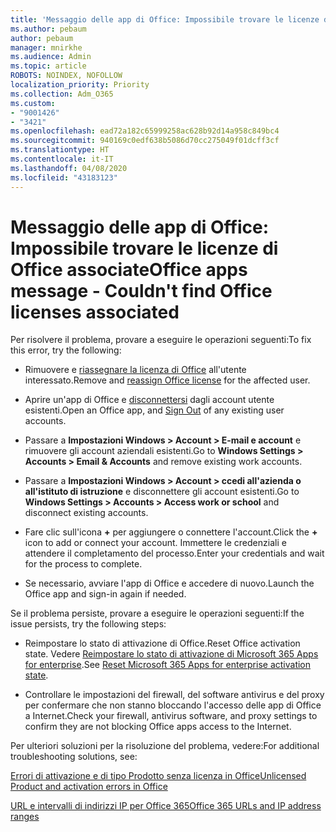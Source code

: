 ```yaml
---
title: 'Messaggio delle app di Office: Impossibile trovare le licenze di Office associate'
ms.author: pebaum
author: pebaum
manager: mnirkhe
ms.audience: Admin
ms.topic: article
ROBOTS: NOINDEX, NOFOLLOW
localization_priority: Priority
ms.collection: Adm_O365
ms.custom:
- "9001426"
- "3421"
ms.openlocfilehash: ead72a182c65999258ac628b92d14a958c849bc4
ms.sourcegitcommit: 940169c0edf638b5086d70cc275049f01dcff3cf
ms.translationtype: HT
ms.contentlocale: it-IT
ms.lasthandoff: 04/08/2020
ms.locfileid: "43183123"
---
```

# <a name="office-apps-message---couldnt-find-office-licenses-associated"></a><span data-ttu-id="fb403-102">Messaggio delle app di Office: Impossibile trovare le licenze di Office associate</span><span class="sxs-lookup"><span data-stu-id="fb403-102">Office apps message - Couldn't find Office licenses associated</span></span>

<span data-ttu-id="fb403-103">Per risolvere il problema, provare a eseguire le operazioni seguenti:</span><span class="sxs-lookup"><span data-stu-id="fb403-103">To fix this error, try the following:</span></span>

- <span data-ttu-id="fb403-104">Rimuovere e [riassegnare la licenza di Office](https://docs.microsoft.com/office365/admin/manage/assign-licenses-to-users?view=o365-worldwide) all'utente interessato.</span><span class="sxs-lookup"><span data-stu-id="fb403-104">Remove and [reassign Office license](https://docs.microsoft.com/office365/admin/manage/assign-licenses-to-users?view=o365-worldwide) for the affected user.</span></span>

- <span data-ttu-id="fb403-105">Aprire un'app di Office e [disconnettersi](https://support.office.com/article/sign-out-of-office-5a20dc11-47e9-4b6f-945d-478cb6d92071) dagli account utente esistenti.</span><span class="sxs-lookup"><span data-stu-id="fb403-105">Open an Office app, and [Sign Out](https://support.office.com/article/sign-out-of-office-5a20dc11-47e9-4b6f-945d-478cb6d92071) of any existing user accounts.</span></span>

- <span data-ttu-id="fb403-106">Passare a **Impostazioni Windows > Account > E-mail e account** e rimuovere gli account aziendali esistenti.</span><span class="sxs-lookup"><span data-stu-id="fb403-106">Go to **Windows Settings > Accounts > Email & Accounts** and remove existing work accounts.</span></span>

- <span data-ttu-id="fb403-107">Passare a **Impostazioni Windows > Account > ccedi all'azienda o all'istituto di istruzione** e disconnettere gli account esistenti.</span><span class="sxs-lookup"><span data-stu-id="fb403-107">Go to **Windows Settings > Accounts > Access work or school** and disconnect existing accounts.</span></span>

- <span data-ttu-id="fb403-108">Fare clic sull'icona **+** per aggiungere o connettere l'account.</span><span class="sxs-lookup"><span data-stu-id="fb403-108">Click the **+** icon to add or connect your account.</span></span> <span data-ttu-id="fb403-109">Immettere le credenziali e attendere il completamento del processo.</span><span class="sxs-lookup"><span data-stu-id="fb403-109">Enter your credentials and wait for the process to complete.</span></span>

- <span data-ttu-id="fb403-110">Se necessario, avviare l'app di Office e accedere di nuovo.</span><span class="sxs-lookup"><span data-stu-id="fb403-110">Launch the Office app and sign-in again if needed.</span></span>

<span data-ttu-id="fb403-111">Se il problema persiste, provare a eseguire le operazioni seguenti:</span><span class="sxs-lookup"><span data-stu-id="fb403-111">If the issue persists, try the following steps:</span></span>

- <span data-ttu-id="fb403-112">Reimpostare lo stato di attivazione di Office.</span><span class="sxs-lookup"><span data-stu-id="fb403-112">Reset Office activation state.</span></span> <span data-ttu-id="fb403-113">Vedere [Reimpostare lo stato di attivazione di Microsoft 365 Apps for enterprise](https://docs.microsoft.com/office365/troubleshoot/activation/reset-office-365-proplus-activation-state).</span><span class="sxs-lookup"><span data-stu-id="fb403-113">See [Reset Microsoft 365 Apps for enterprise activation state](https://docs.microsoft.com/office365/troubleshoot/activation/reset-office-365-proplus-activation-state).</span></span>

- <span data-ttu-id="fb403-114">Controllare le impostazioni del firewall, del software antivirus e del proxy per confermare che non stanno bloccando l'accesso delle app di Office a Internet.</span><span class="sxs-lookup"><span data-stu-id="fb403-114">Check your firewall, antivirus software, and proxy settings to confirm they are not blocking Office apps access to the Internet.</span></span> 

<span data-ttu-id="fb403-115">Per ulteriori soluzioni per la risoluzione del problema, vedere:</span><span class="sxs-lookup"><span data-stu-id="fb403-115">For additional troubleshooting solutions, see:</span></span>

[<span data-ttu-id="fb403-116">Errori di attivazione e di tipo Prodotto senza licenza in Office</span><span class="sxs-lookup"><span data-stu-id="fb403-116">Unlicensed Product and activation errors in Office</span></span>](https://support.office.com/Article/0d23d3c0-c19c-4b2f-9845-5344fedc4380?wt.mc_id=Alchemy_ClientDIA)

[<span data-ttu-id="fb403-117">URL e intervalli di indirizzi IP per Office 365</span><span class="sxs-lookup"><span data-stu-id="fb403-117">Office 365 URLs and IP address ranges</span></span>](https://docs.microsoft.com/office365/enterprise/urls-and-ip-address-ranges)
